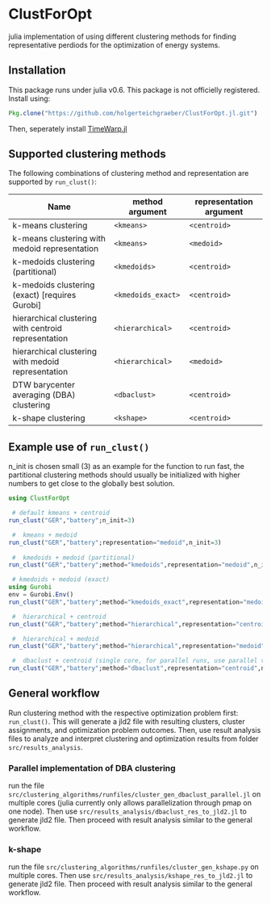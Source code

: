 # ClustForOpt 

julia implementation of using different clustering methods for finding representative perdiods for the optimization of energy systems. 

## Installation
This package runs under julia v0.6.
This package is not officielly registered. Install using: 

```julia
Pkg.clone("https://github.com/holgerteichgraeber/ClustForOpt.jl.git") 
```

Then, seperately install [TimeWarp.jl](https://github.com/ahwillia/TimeWarp.jl) 


## Supported clustering methods

The following combinations of clustering method and representation are supported by `run_clust()`:

Name | method argument | representation argument
---- | --------------- | -----------------------
k-means clustering | `<kmeans>` | `<centroid>`
k-means clustering with medoid representation | `<kmeans>` | `<medoid>`
k-medoids clustering (partitional) | `<kmedoids>` | `<centroid>`
k-medoids clustering (exact) [requires Gurobi] | `<kmedoids_exact>` | `<centroid>`
hierarchical clustering with centroid representation | `<hierarchical>` | `<centroid>`
hierarchical clustering with medoid representation | `<hierarchical>` | `<medoid>`
DTW barycenter averaging (DBA) clustering | `<dbaclust>` | `<centroid>`
k-shape clustering | `<kshape>` | `<centroid>`

## Example use of `run_clust()`
n\_init is chosen small (3) as an example for the function to run fast, the partitional clustering methods should usually be initialized with higher numbers to get close to the globally best solution.
```julia
using ClustForOpt

 # default kmeans + centroid
run_clust("GER","battery";n_init=3)

 #  kmeans + medoid
run_clust("GER","battery";representation="medoid",n_init=3)
 
 #  kmedoids + medoid (partitional)
run_clust("GER","battery";method="kmedoids",representation="medoid",n_init=3) 

 # kmedoids + medoid (exact)
using Gurobi
env = Gurobi.Env()
run_clust("GER","battery";method="kmedoids_exact",representation="medoid",n_init=3,gurobi_env=env) 

 #  hierarchical + centroid 
run_clust("GER","battery";method="hierarchical",representation="centroid",n_init=1) 

 #  hierarchical + medoid 
run_clust("GER","battery";method="hierarchical",representation="medoid",n_init=1) 

 #  dbaclust + centroid (single core, for parallel runs, use parallel version)
run_clust("GER","battery";method="dbaclust",representation="centroid",n_init=3,iterations=50,rad_sc_min=0,rad_sc_max=1,inner_iterations=30)

```

## General workflow

Run clustering method with the respective optimization problem first: `run_clust()`. 
This will generate a jld2 file with resulting clusters, cluster assignments, and optimization problem outcomes. 
Then, use result analysis files to analyze and interpret clustering and optimization results from folder `src/results_analysis`.

### Parallel implementation of DBA clustering
run the file `src/clustering_algorithms/runfiles/cluster_gen_dbaclust_parallel.jl` on multiple cores (julia currently only allows parallelization through pmap on one node). Then use `src/results_analysis/dbaclust_res_to_jld2.jl` to generate jld2 file. Then proceed with result analysis similar to the general workflow.


### k-shape
run the file `src/clustering_algorithms/runfiles/cluster_gen_kshape.py` on multiple cores. Then use `src/results_analysis/kshape_res_to_jld2.jl` to generate jld2 file. Then proceed with result analysis similar to the general workflow.



